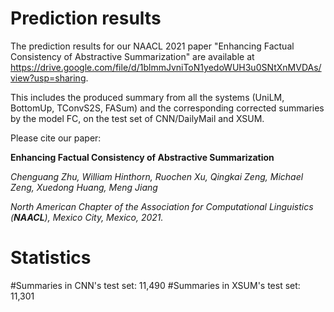 # Prediction results
The prediction results for our NAACL 2021 paper "Enhancing Factual Consistency of Abstractive Summarization" are available at https://drive.google.com/file/d/1blmmJvniToN1yedoWUH3u0SNtXnMVDAs/view?usp=sharing.

This includes the produced summary from all the systems (UniLM, BottomUp, TConvS2S, FASum) and the corresponding corrected summaries by the model FC, on the test set of CNN/DailyMail and XSUM. 

Please cite our paper:

**Enhancing Factual Consistency of Abstractive Summarization**

_Chenguang Zhu, William Hinthorn, Ruochen Xu, Qingkai Zeng, Michael Zeng, Xuedong Huang, Meng Jiang_

_North American Chapter of the Association for Computational Linguistics (**NAACL**), Mexico City, Mexico, 2021._

# Statistics
#Summaries in CNN's test set: 11,490
#Summaries in XSUM's test set: 11,301
